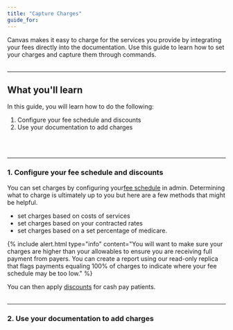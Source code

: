```yaml
---
title: "Capture Charges"
guide_for:
---
```

Canvas makes it easy to charge for the services you provide by integrating your fees directly into the documentation.  Use this guide to learn how to set your charges and capture them through commands. 
<br>
<br>
* * *
## What you'll learn
In this guide, you will learn how to do the following:
1. Configure your fee schedule and discounts
2. Use your documentation to add charges
<br>
<br>

* * *

### 1. Configure your fee schedule and discounts

You can set charges by configuring your[fee schedule](/documentation/fee-schedule) in admin. Determining what to charge is ultimately up to you but here are a few methods that might be helpful.
* set charges based on costs of services
* set charges based on your contracted rates
* set charges based on a set percentage of medicare. 


{% include alert.html type="info" content="You will want to make sure your charges are higher than your allowables to ensure you are receiving full payment from payers. You can create a report using our read-only replica that flags payments equaling 100% of charges to indicate where your fee schedule may be too low." %}

You can then apply [discounts](/documentation/discounts) for cash pay patients. 
<br>
<br>
* * *
### 2. Use your documentation to add charges

